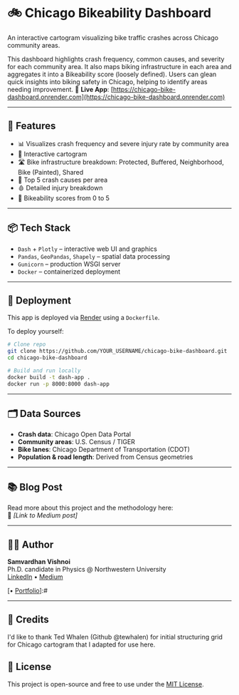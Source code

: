 # 🚲 Chicago Bikeability Dashboard

An interactive cartogram visualizing bike traffic crashes across Chicago community areas.

This dashboard highlights crash frequency, common causes, and severity for each community area. It also maps biking infrastructure in each area and aggregates it into a Bikeability score (loosely defined). Users can glean quick insights into biking safety in Chicago, helping to identify areas needing improvement. 
🔗 **Live App**: [https://chicago-bike-dashboard.onrender.com](https://chicago-bike-dashboard.onrender.com)

---

## 🧭 Features

- 📊 Visualizes crash frequency and severe injury rate by community area  
- 📍 Interactive cartogram
- 🛣️ Bike infrastructure breakdown: Protected, Buffered, Neighborhood, Bike (Painted), Shared
- 📌 Top 5 crash causes per area  
- 🩸 Detailed injury breakdown  
- 🚴 Bikeability scores from 0 to 5  

---

## 📦 Tech Stack

- `Dash` + `Plotly` – interactive web UI and graphics  
- `Pandas`, `GeoPandas`, `Shapely` – spatial data processing  
- `Gunicorn` – production WSGI server  
- `Docker` – containerized deployment

---

## 🚀 Deployment

This app is deployed via [Render](https://render.com) using a `Dockerfile`.

To deploy yourself:

```bash
# Clone repo
git clone https://github.com/YOUR_USERNAME/chicago-bike-dashboard.git
cd chicago-bike-dashboard

# Build and run locally
docker build -t dash-app .
docker run -p 8000:8000 dash-app
```

---

## 🗂️ Data Sources

- **Crash data**: Chicago Open Data Portal  
- **Community areas**: U.S. Census / TIGER  
- **Bike lanes**: Chicago Department of Transportation (CDOT)  
- **Population & road length**: Derived from Census geometries  

---

## 📚 Blog Post

Read more about this project and the methodology here:  
📝 _[Link to Medium post]_

---

## 🧑‍💻 Author

**Samvardhan Vishnoi**  
Ph.D. candidate in Physics @ Northwestern University  
[LinkedIn](https://www.linkedin.com/in/samvardhan-vishnoi) • [Medium](https://medium.com/@s-vishnoi)

[• [Portfolio](https://your-vercel-site.vercel.app)]:#

---

## 🤝 Credits  
I'd like to thank Ted Whalen (Github @tewhalen) for initial structuring grid for Chicago cartogram that I adapted for use here.


## 📝 License

This project is open-source and free to use under the [MIT License](LICENSE).
